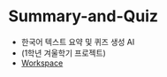 # Summary-and-Quiz
- 한국어 텍스트 요약 및 퀴즈 생성 AI
- (1학년 겨울학기 프로젝트)
- [Workspace](https://sj92.notion.site/Project-Summary-Quiz-AI-17fc5a5ee03680f9a3e4c8f4a39508f9?pvs=74)
